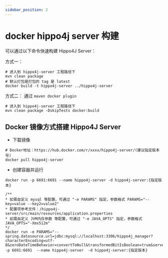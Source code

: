 ```yaml
---
sidebar_position: 2
---
```


# docker hippo4j server 构建

可以通过以下命令快速构建 Hippo4J Server：

方式一：

```shell
# 进入到 hippo4j-server 工程路径下
mvn clean package
# 默认打包是打包的 tag 是 latest
docker build -t hippo4j-server ../hippo4j-server
```

方式二：
通过 `maven docker plugin`

```shell
# 进入到 hippo4j-server 工程路径下
mvn clean package -DskipTests docker:build
```

## Docker 镜像方式搭建 Hippo4J Server

- 下载镜像

```shell
# Docker地址：https://hub.docker.com/r/xxxx/hippo4j-server/(建议指定版本号)
docker pull hippo4j-server
```

- 创建容器并运行

```shell
docker run -p 6691:6691 --name hippo4j-server -d hippo4j-server:{指定版本}

/**
* 如需自定义 mysql 等配置，可通过 "-e PARAMS" 指定，参数格式 PARAMS="--key=value --key2=value2"
* 配置项参考文件：/hippo4j-server/src/main/resources/application.properties
* 如需自定义 JVM内存参数 等配置，可通过 "-e JAVA_OPTS" 指定，参数格式 JAVA_OPTS="-Xmx512m"
*/
docker run -e PARAMS="--spring.datasource.url=jdbc:mysql://localhost:3306/hippo4j_manager?characterEncoding=utf-8&zeroDateTimeBehavior=convertToNull&transformedBitIsBoolean=true&serverTimezone=GMT%2B8" -p 6691:6691  --name hippo4j-server  -d hippo4j-server:{指定版本}
```
